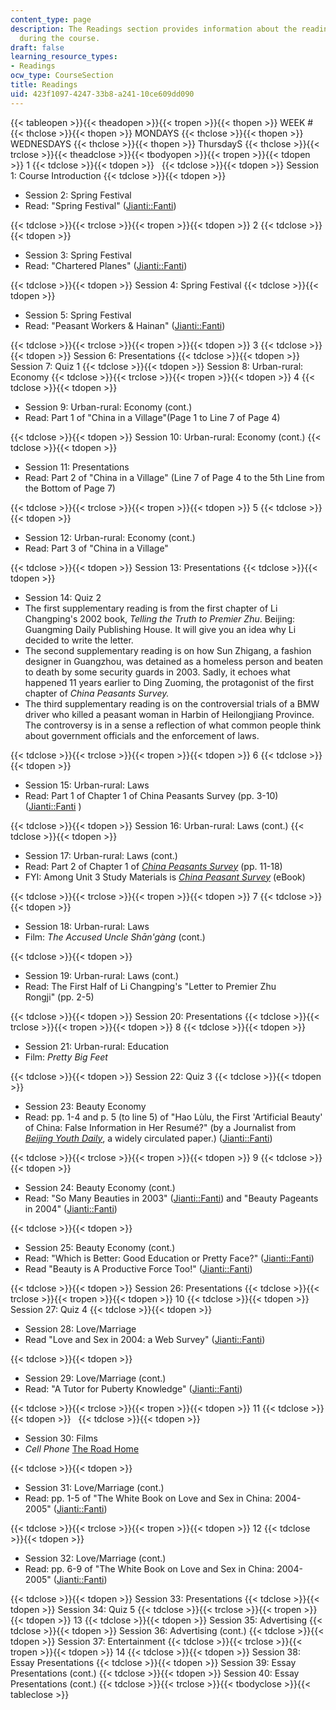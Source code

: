 ```yaml
---
content_type: page
description: The Readings section provides information about the readings assigned
  during the course.
draft: false
learning_resource_types:
- Readings
ocw_type: CourseSection
title: Readings
uid: 423f1097-4247-33b8-a241-10ce609dd090
---
```

{{< tableopen >}}{{< theadopen >}}{{< tropen >}}{{< thopen >}}
WEEK #
{{< thclose >}}{{< thopen >}}
MONDAYS
{{< thclose >}}{{< thopen >}}
WEDNESDAYS
{{< thclose >}}{{< thopen >}}
ThursdayS
{{< thclose >}}{{< trclose >}}{{< theadclose >}}{{< tbodyopen >}}{{< tropen >}}{{< tdopen >}}
1
{{< tdclose >}}{{< tdopen >}}
 
{{< tdclose >}}{{< tdopen >}}
Session 1: Course Introduction
{{< tdclose >}}{{< tdopen >}}

- Session 2: Spring Festival
- Read: "Spring Festival" ([Jianti::Fanti](http://web.archive.org/web/20160517221936/http://www.sc.xinhuanet.com/content/2004-07/16/content_2504441.htm))

{{< tdclose >}}{{< trclose >}}{{< tropen >}}{{< tdopen >}}
2
{{< tdclose >}}{{< tdopen >}}

- Session 3: Spring Festival
- Read: "Chartered Planes" ([Jianti::Fanti](http://cnreviews.com/life/society-culture/political-debate-jianti-fanti-complex-simplified-chinese-characters_20090514.html))

{{< tdclose >}}{{< tdopen >}}
Session 4: Spring Festival
{{< tdclose >}}{{< tdopen >}}

- Session 5: Spring Festival
- Read: "Peasant Workers & Hainan" ([Jianti::Fanti](http://life.people.com.cn/GB/1089/3119952.html))

{{< tdclose >}}{{< trclose >}}{{< tropen >}}{{< tdopen >}}
3
{{< tdclose >}}{{< tdopen >}}
Session 6: Presentations
{{< tdclose >}}{{< tdopen >}}
Session 7: Quiz 1
{{< tdclose >}}{{< tdopen >}}
Session 8: Urban-rural: Economy
{{< tdclose >}}{{< trclose >}}{{< tropen >}}{{< tdopen >}}
4
{{< tdclose >}}{{< tdopen >}}

- Session 9: Urban-rural: Economy (cont.)
- Read: Part 1 of "China in a Village"(Page 1 to Line 7 of Page 4)

{{< tdclose >}}{{< tdopen >}}
Session 10: Urban-rural: Economy (cont.)
{{< tdclose >}}{{< tdopen >}}

- Session 11: Presentations
- Read: Part 2 of "China in a Village" (Line 7 of Page 4 to the 5th Line from the Bottom of Page 7)

{{< tdclose >}}{{< trclose >}}{{< tropen >}}{{< tdopen >}}
5
{{< tdclose >}}{{< tdopen >}}

- Session 12: Urban-rural: Economy (cont.)
- Read: Part 3 of "China in a Village"

{{< tdclose >}}{{< tdopen >}}
Session 13: Presentations
{{< tdclose >}}{{< tdopen >}}

- Session 14: Quiz 2
- The first supplementary reading is from the first chapter of Li Changping's 2002 book, *Telling the Truth to Premier Zhu*. Beijing: Guangming Daily Publishing House. It will give you an idea why Li decided to write the letter.
- The second supplementary reading is on how Sun Zhigang, a fashion designer in Guangzhou, was detained as a homeless person and beaten to death by some security guards in 2003. Sadly, it echoes what happened 11 years earlier to Ding Zuoming, the protagonist of the first chapter of *China Peasants Survey.* 
- The third supplementary reading is on the controversial trials of a BMW driver who killed a peasant woman in Harbin of Heilongjiang Province. The controversy is in a sense a reflection of what common people think about government officials and the enforcement of laws.

{{< tdclose >}}{{< trclose >}}{{< tropen >}}{{< tdopen >}}
6
{{< tdclose >}}{{< tdopen >}}

- Session 15: Urban-rural: Laws
- Read: Part 1 of Chapter 1 of China Peasants Survey (pp. 3-10) ([Jianti::Fanti](https://web.archive.org/web/20060103083135/http://www.nanfangdaily.com.cn/southnews/) )

{{< tdclose >}}{{< tdopen >}}
Session 16: Urban-rural: Laws (cont.)
{{< tdclose >}}{{< tdopen >}}

- Session 17: Urban-rural: Laws (cont.)
- Read: Part 2 of Chapter 1 of [*China Peasants Survey*](https://web.archive.org/web/20060103083135/http://www.nanfangdaily.com.cn/southnews/) (pp. 11-18)
- FYI: Among Unit 3 Study Materials is [*China Peasant Survey*](https://web.archive.org/web/20060103083135/http://www.nanfangdaily.com.cn/southnews/) (eBook)

{{< tdclose >}}{{< trclose >}}{{< tropen >}}{{< tdopen >}}
7
{{< tdclose >}}{{< tdopen >}}

- Session 18: Urban-rural: Laws
- Film: *The Accused Uncle Shān'gàng* (cont.)

{{< tdclose >}}{{< tdopen >}}

- Session 19: Urban-rural: Laws (cont.)
- Read: The First Half of Li Changping's "Letter to Premier Zhu Rongji" (pp. 2-5)

{{< tdclose >}}{{< tdopen >}}
Session 20: Presentations
{{< tdclose >}}{{< trclose >}}{{< tropen >}}{{< tdopen >}}
8
{{< tdclose >}}{{< tdopen >}}

- Session 21: Urban-rural: Education
- Film: *Pretty Big Feet*

{{< tdclose >}}{{< tdopen >}}
Session 22: Quiz 3
{{< tdclose >}}{{< tdopen >}}

- Session 23: Beauty Economy
- Read: pp. 1-4 and p. 5 (to line 5) of "Hao Lùlu, the First 'Artificial Beauty' of China: False Information in Her Resumé?" (by a Journalist from [*Beijing Youth Daily*](https://web.archive.org/web/20061012042502/http://www.danwei.org/media_business/beijing_youth_daily_on_the_cap.php), a widely circulated paper.) ([Jianti::Fanti](http://web.archive.org/web/20141006181021/http://www.bj.xinhuanet.com/bjpd_sdzx/2004-03/02/content_1709588.htm))

{{< tdclose >}}{{< trclose >}}{{< tropen >}}{{< tdopen >}}
9
{{< tdclose >}}{{< tdopen >}}

- Session 24: Beauty Economy (cont.)
- Read: "So Many Beauties in 2003" ([Jianti::Fanti](https://web.archive.org/web/20041205092556/http://culture.163.com/partner/weekly/editor/040210/040210_82413.html)) and "Beauty Pageants in 2004" ([Jianti::Fanti](https://web.archive.org/web/20080510111527/http://www.neweekly.com.cn/index/))

{{< tdclose >}}{{< tdopen >}}

- Session 25: Beauty Economy (cont.)
- Read: "Which is Better: Good Education or Pretty Face?" ([Jianti::Fanti](http://web.archive.org/web/20141006181344/http://www.sc.xinhuanet.com/content/2005-03/14/content_3870350.htm))
- Read "Beauty is A Productive Force Too!" ([Jianti::Fanti](http://news.sina.com.cn/guide/))

{{< tdclose >}}{{< tdopen >}}
Session 26: Presentations
{{< tdclose >}}{{< trclose >}}{{< tropen >}}{{< tdopen >}}
10
{{< tdclose >}}{{< tdopen >}}
Session 27: Quiz 4
{{< tdclose >}}{{< tdopen >}}

- Session 28: Love/Marriage
- Read "Love and Sex in 2004: a Web Survey" ([Jianti::Fanti](https://web.archive.org/web/20040627032353/http://culture.163.com/partner/weekly/editor/040227/040227_83137.html))

{{< tdclose >}}{{< tdopen >}}

- Session 29: Love/Marriage (cont.)
- Read: "A Tutor for Puberty Knowledge" ([Jianti::Fanti](https://web.archive.org/web/20041022072830/http://www.sc.xinhuanet.com/content/2004-07/16/content_2504441.htm))

{{< tdclose >}}{{< trclose >}}{{< tropen >}}{{< tdopen >}}
11
{{< tdclose >}}{{< tdopen >}}
 
{{< tdclose >}}{{< tdopen >}}

- Session 30: Films
- *Cell Phone* [The Road Home](http://www.imdb.com/title/tt0235060/) 

{{< tdclose >}}{{< tdopen >}}

- Session 31: Love/Marriage (cont.)
- Read: pp. 1-5 of "The White Book on Love and Sex in China: 2004-2005" ([Jianti::Fanti](http://web.archive.org/web/20160517221936/http://www.sc.xinhuanet.com/content/2004-07/16/content_2504441.htm))

{{< tdclose >}}{{< trclose >}}{{< tropen >}}{{< tdopen >}}
12
{{< tdclose >}}{{< tdopen >}}

- Session 32: Love/Marriage (cont.)
- Read: pp. 6-9 of "The White Book on Love and Sex in China: 2004-2005" ([Jianti::Fanti](http://www.neweekly.com.cn/index/))

{{< tdclose >}}{{< tdopen >}}
Session 33: Presentations
{{< tdclose >}}{{< tdopen >}}
Session 34: Quiz 5
{{< tdclose >}}{{< trclose >}}{{< tropen >}}{{< tdopen >}}
13
{{< tdclose >}}{{< tdopen >}}
Session 35: Advertising
{{< tdclose >}}{{< tdopen >}}
Session 36: Advertising (cont.)
{{< tdclose >}}{{< tdopen >}}
Session 37: Entertainment
{{< tdclose >}}{{< trclose >}}{{< tropen >}}{{< tdopen >}}
14
{{< tdclose >}}{{< tdopen >}}
Session 38: Essay Presentations
{{< tdclose >}}{{< tdopen >}}
Session 39: Essay Presentations (cont.)
{{< tdclose >}}{{< tdopen >}}
Session 40: Essay Presentations (cont.)
{{< tdclose >}}{{< trclose >}}{{< tbodyclose >}}{{< tableclose >}}